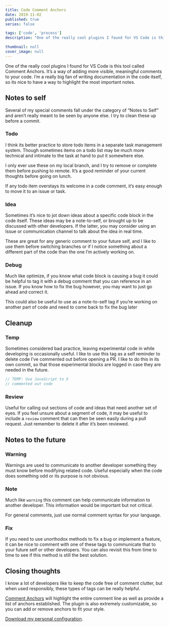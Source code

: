 ```yaml
---
title: Code Comment Anchors
date: 2019-11-02
published: true
series: false

tags: ['code', 'process']
description: "One of the really cool plugins I found for VS Code is this tool called Comment Anchors. It’s a way of adding more visible, meaningful comments to your code. I’m a really big fan of writing documentation in the code itself, so its nice to have a way to highlight the most important notes."

thumbnail: null
cover_image: null
---
```


One of the really cool plugins I found for VS Code is this tool called Comment Anchors. It’s a way of adding more visible, meaningful comments to your code. I’m a really big fan of writing documentation in the code itself, so its nice to have a way to highlight the most important notes.

## Notes to self

Several of my special comments fall under the category of “Notes to Self” and aren’t really meant to be seen by anyone else. I try to clean these up before a commit.

### Todo

I think its better practice to store todo items in a separate task management system. Though sometimes items on a todo list may be much more technical and intimate to the task at hand to put it somewhere else.

I only ever use these on my local branch, and I try to remove or complete them before pushing to remote. It’s a good reminder of your current thoughts before going on lunch.

If any todo item overstays its welcome in a code comment, it’s easy enough to move it to an issue or task.

### Idea

Sometimes it’s nice to jot down ideas about a specific code block in the code itself. These ideas may be a note-to-self, or brought up to be discussed with other developers. If the latter, you may consider using an Issue or communication channel to talk about the idea in real time.

These are great for any generic comment to your future self, and I like to use them before switching branches or if I notice something about a different part of the code than the one I’m actively working on.

### Debug

Much like optimize, if you know what code block is causing a bug it could be helpful to tag it with a debug comment that you can reference in an issue. If you know how to fix the bug however, you may want to just go ahead and correct it.

This could also be useful to use as a note-to-self tag if you’re working on another part of code and need to come back to fix the bug later

## Cleanup

### Temp

Sometimes considered bad practice, leaving experimental code in while developing is occasionally useful. I like to use this tag as a self reminder to delete code I’ve commented out before opening a PR. I like to do this in its own commit, so that those experimental blocks are logged in case they are needed in the future.

```js
// TEMP: Use JavaScript to X
// commented out code
```

### Review

Useful for calling out sections of code and ideas that need another set of eyes. If you feel unsure about a segment of code, it may be useful to include a `review` comment that can then be seen easily during a pull request. Just remember to delete it after it’s been reviewed.

## Notes to the future

### Warning

Warnings are used to communicate to another developer something they must know before modifying related code. Useful especially when the code does something odd or its purpose is not obvious.

### Note

Much like `warning` this comment can help communicate information to another developer. This information would be important but not critical.

For general comments, just use normal comment syntax for your language.

### Fix

If you need to use unorthodox methods to fix a bug or implement a feature, it can be nice to comment with one of these tags to communicate that to your future self or other developers. You can also revisit this from time to time to see if this method is still the best solution.

## Closing thoughts

I know a lot of developers like to keep the code free of comment clutter, but when used responsibly, these types of tags can be really helpful.

[Comment Anchors](https://marketplace.visualstudio.com/items?itemName=ExodiusStudios.comment-anchors) will highlight the entire comment line as well as provide a list of anchors established. The plugin is also extremely customizable, so you can add or remove anchors to fit your style.

[Download my personal configuration](https://gist.github.com/MattMcAdams/7cfbf8b560bba93e6c1f52341a7540ce).
